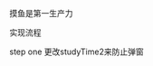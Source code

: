 <!-- 

Fuck Online Courses !

Auther: Chikie
Date: 2022.1.1
URL: 

 -->

 摸鱼是第一生产力

 实现流程

 step one
 更改studyTime2来防止弹窗
 